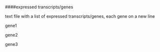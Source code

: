 ####expressed transcripts/genes

text file with a list of expressed transcripts/genes, each gene on a new line


gene1

gene2

gene3




